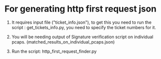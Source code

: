 # For generating http first request json

1) It requires input file ("ticket_info.json"), to get this you need to run the script : get_tickets_info.py, you need to specify the ticket numbers for it.

2) You will be needing output of Signature verification script on individual pcaps. (matched_results_on_individual_pcaps.json)

3) Run the script: http_first_request_finder.py

